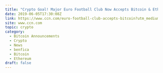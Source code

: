 ```yaml
---
title: "Crypto Goal! Major Euro Football Club Now Accepts Bitcoin & Ethereum"
date: 2019-06-05T17:30:08Z
link: https://www.ccn.com/euro-football-club-accepts-bitcoin?utm_medium=RSS&utm_source=hune
site: www.ccn.com
topic: crypto
category:
  - Bitcoin Announcements
  - Crypto
  - News
  - benfica
  - Bitcoin
  - Ethereum
draft: false
---
```

